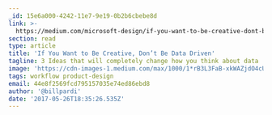 ```yaml
---
_id: 15e6a000-4242-11e7-9e19-0b2b6cbebe8d
link: >-
  https://medium.com/microsoft-design/if-you-want-to-be-creative-dont-be-data-driven-55db74078eda
section: read
type: article
title: 'If You Want to Be Creative, Don’t Be Data Driven'
tagline: 3 Ideas that will completely change how you think about data
image: 'https://cdn-images-1.medium.com/max/1000/1*rB3L3FaB-xkWAZjdO4cUGg.jpeg'
tags: workflow product-design
email: 44e8f2569fcd795157035e74ed86ebd8
author: '@billpardi'
date: '2017-05-26T18:35:26.535Z'
---
```

